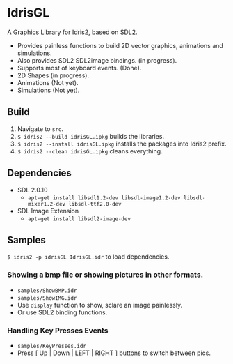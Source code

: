 # IdrisGL
A Graphics Library for Idris2, based on SDL2.

- Provides painless functions to build 2D vector graphics, animations and simulations.
- Also provides SDL2 SDL2image bindings. (in progress).
- Supports most of keyboard events. (Done).
- 2D Shapes (in progress).
- Animations (Not yet).
- Simulations (Not yet).

## Build

1. Navigate to `src`.
2. `$ idris2 --build idrisGL.ipkg` builds the libraries.
3. `$ idris2 --install idrisGL.ipkg` installs the packages into Idris2 prefix.
4. `$ idris2 --clean idrisGL.ipkg` cleans everything.

## Dependencies

- SDL 2.0.10
  - `apt-get install libsdl1.2-dev libsdl-image1.2-dev libsdl-mixer1.2-dev libsdl-ttf2.0-dev`
- SDL Image Extension
  - `apt-get install libsdl2-image-dev`

## Samples

`$ idris2 -p idrisGL IdrisGL.idr` to load dependencies.

### Showing a bmp file or showing pictures in other formats.

- `samples/ShowBMP.idr`
- `samples/ShowIMG.idr`
- Use `display` function to show, sclare an image painlessly.
- Or use SDL2 binding functions.

### Handling Key Presses Events

- `samples/KeyPresses.idr`
- Press [ Up | Down | LEFT | RIGHT ] buttons to switch between pics.

